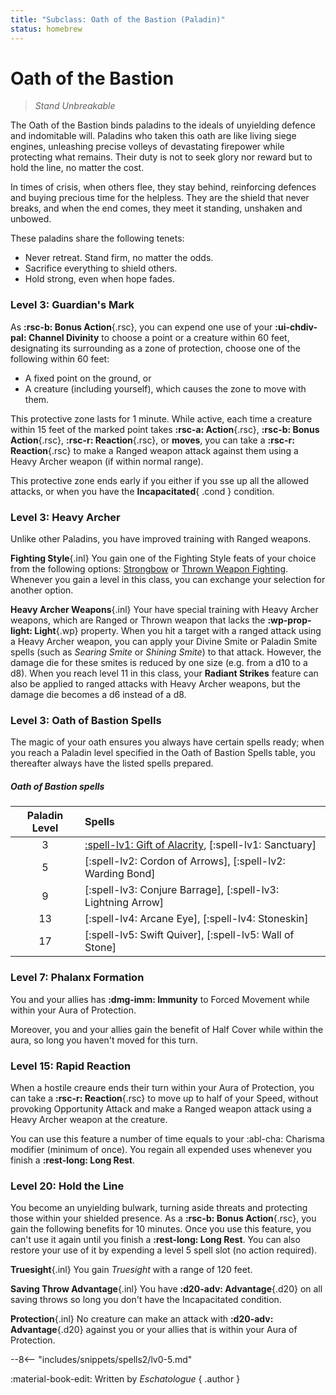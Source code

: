 ```yaml
---
title: "Subclass: Oath of the Bastion (Paladin)"
status: homebrew
---
```


<p style="display:none">
Stand Unbreakable
</p>

# Oath of the Bastion

> *Stand Unbreakable*

The Oath of the Bastion binds paladins to the ideals of unyielding defence and indomitable will. Paladins who taken this oath are like living siege engines, unleashing precise volleys of devastating firepower while protecting what remains. Their duty is not to seek glory nor reward but to hold the line, no matter the cost.

In times of crisis, when others flee, they stay behind, reinforcing defences and buying precious time for the helpless. They are the shield that never breaks, and when the end comes, they meet it standing, unshaken and unbowed.

These paladins share the following tenets:

- Never retreat. Stand firm, no matter the odds.
- Sacrifice everything to shield others.
- Hold strong, even when hope fades.

### Level 3: Guardian's Mark

As **:rsc-b: Bonus Action**{.rsc}, you can expend one use of your **:ui-chdiv-pal: Channel Divinity** to choose a point or a creature within 60 feet, designating its surrounding as a zone of protection, choose one of the following within 60 feet:

- A fixed point on the ground, or
- A creature (including yourself), which causes the zone to move with them.

This protective zone lasts for 1 minute. While active, each time a creature within 15 feet of the marked point takes **:rsc-a: Action**{.rsc}, **:rsc-b: Bonus Action**{.rsc}, **:rsc-r: Reaction**{.rsc}, or **moves**, you can take a **:rsc-r: Reaction**{.rsc} to make a Ranged weapon attack against them using a Heavy Archer weapon (if within normal range).

This protective zone ends early if you either if you sse up all the allowed attacks, or when you have the **Incapacitated**{ .cond } condition.

### Level 3: Heavy Archer

Unlike other Paladins, you have improved training with Ranged weapons.

**Fighting Style**{.inl} You gain one of the Fighting Style feats of your choice from the following options: [Strongbow] or [Thrown Weapon Fighting]. Whenever you gain a level in this class, you can exchange your selection for another option.

**Heavy Archer Weapons**{.inl} Your have special training with Heavy Archer weapons, which are Ranged or Thrown weapon that lacks the **:wp-prop-light: Light**{.wp} property. When you hit a target with a ranged attack using a Heavy Archer weapon, you can apply your Divine Smite or Paladin Smite spells (such as *Searing Smite* or *Shining Smite*) to that attack. However, the damage die for these smites is reduced by one size (e.g. from a d10 to a d8). When you reach level 11 in this class, your **Radiant Strikes** feature can also be applied to ranged attacks with Heavy Archer weapons, but the damage die becomes a d6 instead of a d8.

[Strongbow]: ../../option/feat/feat-fighting-style/hb.md#strongbow
[Thrown Weapon Fighting]: ../../option/feat/feat-fighting-style/phb24.md#thrown-weapon-fighting

### Level 3: Oath of Bastion Spells

The magic of your oath ensures you always have certain spells ready; when you reach a Paladin level specified in the Oath of Bastion Spells table, you thereafter always have the listed spells prepared.

##### Oath of Bastion spells

| Paladin Level | Spells |
|:---:|:---|
| 3 | [:spell-lv1: Gift of Alacrity](../../spells/description/additional/dunamancy.md#gift-of-alacrity), [:spell-lv1: Sanctuary] |
| 5 | [:spell-lv2: Cordon of Arrows], [:spell-lv2: Warding Bond] |
| 9 | [:spell-lv3: Conjure Barrage], [:spell-lv3: Lightning Arrow] |
| 13 | [:spell-lv4: Arcane Eye], [:spell-lv4: Stoneskin] |
| 17 | [:spell-lv5: Swift Quiver], [:spell-lv5: Wall of Stone] |

### Level 7: Phalanx Formation

You and your allies has **:dmg-imm: Immunity** to Forced Movement while within your Aura of Protection. 

Moreover, you and your allies gain the benefit of Half Cover while within the aura, so long you haven't moved for this turn.

### Level 15: Rapid Reaction

When a hostile creaure ends their turn within your Aura of Protection, you can take a  **:rsc-r: Reaction**{.rsc} to move up to half of your Speed, without provoking Opportunity Attack and make a Ranged weapon attack using a Heavy Archer weapon at the creature.

You can use this feature a number of time equals to your :abl-cha: Charisma modifier (minimum of once). You regain all expended uses whenever you finish a **:rest-long: Long Rest**.

### Level 20: Hold the Line

You become an unyielding bulwark, turning aside threats and protecting those within your shielded presence. As a **:rsc-b: Bonus Action**{.rsc}, you gain the following benefits for 10 minutes. Once you use this feature, you can't use it again until you finish a **:rest-long: Long Rest**. You can also restore your use of it by expending a level 5 spell slot (no action required).

**Truesight**{.inl} You gain *Truesight* with a range of 120 feet.

**Saving Throw Advantage**{.inl} You have **:d20-adv: Advantage**{.d20} on all saving throws so long you don't have the Incapacitated condition.

**Protection**{.inl} No creature can make an attack with **:d20-adv: Advantage**{.d20} against you or your allies that is within your Aura of Protection.

--8<-- "includes/snippets/spells2/lv0-5.md"

:material-book-edit: Written by *Eschatologue*
{ .author }